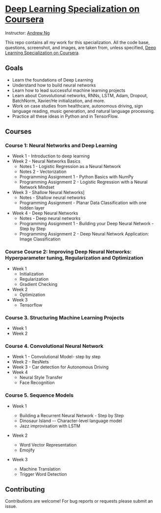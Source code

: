 # [Deep Learning Specialization on Coursera](https://www.coursera.org/specializations/deep-learning)

Instructor: [Andrew Ng](http://www.andrewng.org/)

This repo contains all my work for this specialization. All the code base,  questions, screenshot, and images, are taken from, unless specified, [Deep Learning Specialization on Coursera](https://www.coursera.org/specializations/deep-learning).
## Goals
- Learn the foundations of Deep Learning
- Understand how to build neural networks
- Learn how to lead successful machine learning projects
- Learn about Convolutional networks, RNNs, LSTM, Adam, Dropout, BatchNorm, Xavier/He initialization, and more.
- Work on case studies from healthcare, autonomous driving, sign language reading, music generation, and natural language processing.
- Practice all these ideas in Python and in TensorFlow.


## Courses
### Course 1: Neural Networks and Deep Learning
  - Week 1 - Introduction to deep learning
  - Week 2 - Neural Networks Basics
    - Notes 1 - Logistic Regression as a Neural Network
    - Notes 2 - Vectorization
    - Programming Assignment 1 - Python Basics with NumPy
    - Programming Assignment 2 - Logistic Regression with a Neural Network Mindset
  - Week 3 - Shallow Neural Networks]
    - Notes - Shallow neural networks
    - Programming Assignment - Planar Data Classification with one hidden layer 
  - Week 4 - Deep Neural Networks
    - Notes - Deep neural networks
    - Programming Assignment 1 - Building your Deep Neural Network - Step by Step
    - Programming Assignment 2 - Deep Neural Network Application: Image Classification
    
### Course Course 2: Improving Deep Neural Networks: Hyperparameter tuning, Regularization and Optimization
  - Week 1
	 - Initialization
	 - Regularization
	 - Gradient Checking
  - Week 2
	 - Optimization
  - Week 3
	 - Tensorflow
	 
### Course 3. Structuring Machine Learning Projects
  - Week 1
  - Week 2
### Course 4. Convolutional Neural Network
  - Week 1 - Convolutional Model- step by step
  - Week 2 - ResNets
  - Week 3 - Car detection for Autonomous Driving
  - Week 4 
      - Neural Style Transfer
	  - Face Recognition

### Course 5. Sequence Models
  - Week 1
	  - Building a Recurrent Neural Network - Step by Step
	  - Dinosaur Island -- Character-level language model
	  - Jazz improvisation with LSTM

  - Week 2
	  - Word Vector Representation
	  - Emojify
  - Week 3
	  - Machine Translation
	  - Trigger Word Detection
## Contributing

Contributions are welcome! For bug reports or requests please submit an issue.